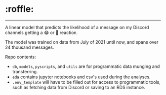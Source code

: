 # :roffle:
---
A linear model that predicts the likelihood of a message on my Discord channels getting a 😂 or 🤣 reaction.  

The model was trained on data from July of 2021 until now, and spans over 24 thousand messages.  

Repo contents:
- `db`, `models`, `pyscripts`, and `utils` are for programmatic data munging and transferring.
- `eda` contains jupyter notebooks and csv's used during the analyses.
- `.env_template` will have to be filled out for access to programmatic tools, such as fetching data from Discord or saving to an RDS instance.  


